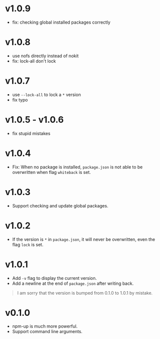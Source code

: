 v1.0.9
===============
- fix: checking global installed packages correctly

v1.0.8
===============
- use nofs directly instead of nokit
- fix: lock-all don't lock

v1.0.7
================
- use `--lock-all` to lock a `*` version
- fix typo

v1.0.5 - v1.0.6
=================
- fix stupid mistakes

v1.0.4
=================
- Fix: When no package is installed, `package.json` is not able to be overwritten when flag `whiteback` is set.

v1.0.3
==================
- Support checking and update global packages.

v1.0.2
===================
- If the version is `*` in `package.json`, it will never be overwritten, even the flag `lock` is set.

v1.0.1
===================
- Add `-v` flag to display the current version.
- Add a newline at the end of `package.json` after writing back.


> I am sorry that the version is bumped from 0.1.0 to 1.0.1 by mistake. 

v0.1.0
===================
- npm-up is much more powerful.
- Support command line arguments.
